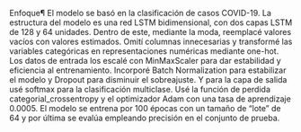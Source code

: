Enfoque¶
El modelo se basó en la clasificación de casos COVID-19. La estructura del modelo es una red LSTM bidimensional, con dos capas LSTM de 128 y 64 unidades. Dentro de este, mediante la moda, reemplacé valores vacíos con valores estimados. Omití columnas innecesarias y transformé las variables categóricas en representaciones numéricas mediante one-hot. Los datos de entrada los escalé con MinMaxScaler para dar estabilidad y eficiencia al entrenamiento. Incorporé Batch Normalization para estabilizar el modelo y Dropout para disminuir el sobreajuste. Y para la capa de salida usé softmax para la clasificación multiclase. Usé la función de perdida categorial_crossentropy y el optimizador Adam con una tasa de aprendizaje 0.0005. El modelo se entrena por 100 épocas con un tamaño de “lote” de 64 y por última se evalúa empleando precisión en el conjunto de prueba.
